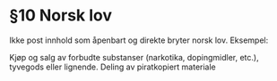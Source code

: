 # §10 Norsk lov
Ikke post innhold som åpenbart og direkte bryter norsk lov. Eksempel:

Kjøp og salg av forbudte substanser (narkotika, dopingmidler, etc.), tyvegods eller lignende.
Deling av piratkopiert materiale
